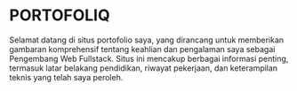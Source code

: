 # PORTOFOLIQ
Selamat datang di situs portofolio saya, yang dirancang untuk memberikan gambaran komprehensif tentang keahlian dan pengalaman saya sebagai Pengembang Web Fullstack. Situs ini mencakup berbagai informasi penting, termasuk latar belakang pendidikan, riwayat pekerjaan, dan keterampilan teknis yang telah saya peroleh. 
